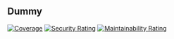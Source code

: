 ## Dummy

[![Coverage](https://sonarcloud.io/api/project_badges/measure?project=cbd_claudio-dutra-nodejs-template&metric=coverage)](https://sonarcloud.io/summary/new_code?id=cbd_claudio-dutra-nodejs-template) [![Security Rating](https://sonarcloud.io/api/project_badges/measure?project=cbd_claudio-dutra-nodejs-template&metric=security_rating)](https://sonarcloud.io/summary/new_code?id=cbd_claudio-dutra-nodejs-template) [![Maintainability Rating](https://sonarcloud.io/api/project_badges/measure?project=cbd_claudio-dutra-nodejs-template&metric=sqale_rating)](https://sonarcloud.io/summary/new_code?id=cbd_claudio-dutra-nodejs-template)

